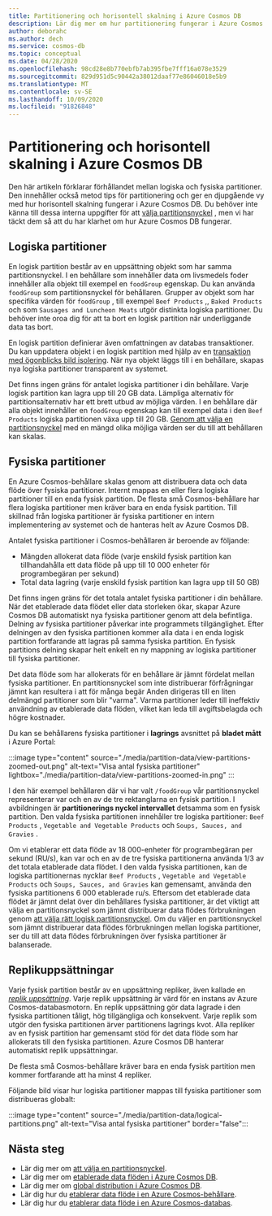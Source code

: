 ```yaml
---
title: Partitionering och horisontell skalning i Azure Cosmos DB
description: Lär dig mer om hur partitionering fungerar i Azure Cosmos DB, hur du konfigurerar partitionering och partitionerings nycklar och hur du väljer rätt partitionsnyckel för ditt program.
author: deborahc
ms.author: dech
ms.service: cosmos-db
ms.topic: conceptual
ms.date: 04/28/2020
ms.openlocfilehash: 98cd28e8b770ebfb7ab395fbe7fff16a078e3529
ms.sourcegitcommit: 829d951d5c90442a38012daaf77e86046018e5b9
ms.translationtype: MT
ms.contentlocale: sv-SE
ms.lasthandoff: 10/09/2020
ms.locfileid: "91826848"
---
```

# <a name="partitioning-and-horizontal-scaling-in-azure-cosmos-db"></a>Partitionering och horisontell skalning i Azure Cosmos DB

Den här artikeln förklarar förhållandet mellan logiska och fysiska partitioner. Den innehåller också metod tips för partitionering och ger en djupgående vy med hur horisontell skalning fungerar i Azure Cosmos DB. Du behöver inte känna till dessa interna uppgifter för att [välja partitionsnyckel](partitioning-overview.md#choose-partitionkey) , men vi har täckt dem så att du har klarhet om hur Azure Cosmos DB fungerar.

## <a name="logical-partitions"></a>Logiska partitioner

En logisk partition består av en uppsättning objekt som har samma partitionsnyckel. I en behållare som innehåller data om livsmedels foder innehåller alla objekt till exempel en `foodGroup` egenskap. Du kan använda `foodGroup` som partitionsnyckel för behållaren. Grupper av objekt som har specifika värden för `foodGroup` , till exempel `Beef Products` ,, `Baked Products` och som `Sausages and Luncheon Meats` utgör distinkta logiska partitioner. Du behöver inte oroa dig för att ta bort en logisk partition när underliggande data tas bort.

En logisk partition definierar även omfattningen av databas transaktioner. Du kan uppdatera objekt i en logisk partition med hjälp av en [transaktion med ögonblicks bild isolering](database-transactions-optimistic-concurrency.md). När nya objekt läggs till i en behållare, skapas nya logiska partitioner transparent av systemet.

Det finns ingen gräns för antalet logiska partitioner i din behållare. Varje logisk partition kan lagra upp till 20 GB data. Lämpliga alternativ för partitionsalternativ har ett brett utbud av möjliga värden. I en behållare där alla objekt innehåller en `foodGroup` egenskap kan till exempel data i den `Beef Products` logiska partitionen växa upp till 20 GB. [Genom att välja en partitionsnyckel](partitioning-overview.md#choose-partitionkey) med en mängd olika möjliga värden ser du till att behållaren kan skalas.

## <a name="physical-partitions"></a>Fysiska partitioner

En Azure Cosmos-behållare skalas genom att distribuera data och data flöde över fysiska partitioner. Internt mappas en eller flera logiska partitioner till en enda fysisk partition. De flesta små Cosmos-behållare har flera logiska partitioner men kräver bara en enda fysisk partition. Till skillnad från logiska partitioner är fysiska partitioner en intern implementering av systemet och de hanteras helt av Azure Cosmos DB.

Antalet fysiska partitioner i Cosmos-behållaren är beroende av följande:

- Mängden allokerat data flöde (varje enskild fysisk partition kan tillhandahålla ett data flöde på upp till 10 000 enheter för programbegäran per sekund)
- Total data lagring (varje enskild fysisk partition kan lagra upp till 50 GB)

Det finns ingen gräns för det totala antalet fysiska partitioner i din behållare. När det etablerade data flödet eller data storleken ökar, skapar Azure Cosmos DB automatiskt nya fysiska partitioner genom att dela befintliga. Delning av fysiska partitioner påverkar inte programmets tillgänglighet. Efter delningen av den fysiska partitionen kommer alla data i en enda logisk partition fortfarande att lagras på samma fysiska partition. En fysisk partitions delning skapar helt enkelt en ny mappning av logiska partitioner till fysiska partitioner.

Det data flöde som har allokerats för en behållare är jämnt fördelat mellan fysiska partitioner. En partitionsnyckel som inte distribuerar förfrågningar jämnt kan resultera i att för många begär Anden dirigeras till en liten delmängd partitioner som blir "varma". Varma partitioner leder till ineffektiv användning av etablerade data flöden, vilket kan leda till avgiftsbelagda och högre kostnader.

Du kan se behållarens fysiska partitioner i **lagrings** avsnittet på **bladet mått** i Azure Portal:

:::image type="content" source="./media/partition-data/view-partitions-zoomed-out.png" alt-text="Visa antal fysiska partitioner" lightbox="./media/partition-data/view-partitions-zoomed-in.png" ::: 

I den här exempel behållaren där vi har valt `/foodGroup` vår partitionsnyckel representerar var och en av de tre rektanglarna en fysisk partition. I avbildningen är **partitionerings nyckel intervallet** detsamma som en fysisk partition. Den valda fysiska partitionen innehåller tre logiska partitioner: `Beef Products` , `Vegetable and Vegetable Products` och `Soups, Sauces, and Gravies` .

Om vi etablerar ett data flöde av 18 000-enheter för programbegäran per sekund (RU/s), kan var och en av de tre fysiska partitionerna använda 1/3 av det totala etablerade data flödet. I den valda fysiska partitionen, kan de logiska partitionernas nycklar `Beef Products` , `Vegetable and Vegetable Products` och `Soups, Sauces, and Gravies` kan gemensamt, använda den fysiska partitionens 6 000 etablerade ru/s. Eftersom det etablerade data flödet är jämnt delat över din behållares fysiska partitioner, är det viktigt att välja en partitionsnyckel som jämnt distribuerar data flödes förbrukningen genom [att välja rätt logisk partitionsnyckel](partitioning-overview.md#choose-partitionkey). Om du väljer en partitionsnyckel som jämnt distribuerar data flödes förbrukningen mellan logiska partitioner, ser du till att data flödes förbrukningen över fysiska partitioner är balanserade.

## <a name="replica-sets"></a>Replikuppsättningar

Varje fysisk partition består av en uppsättning repliker, även kallade en [*replik uppsättning*](global-dist-under-the-hood.md). Varje replik uppsättning är värd för en instans av Azure Cosmos-databasmotorn. En replik uppsättning gör data lagrade i den fysiska partitionen tåligt, hög tillgängliga och konsekvent. Varje replik som utgör den fysiska partitionen ärver partitionens lagrings kvot. Alla repliker av en fysisk partition har gemensamt stöd för det data flöde som har allokerats till den fysiska partitionen. Azure Cosmos DB hanterar automatiskt replik uppsättningar.

De flesta små Cosmos-behållare kräver bara en enda fysisk partition men kommer fortfarande att ha minst 4 repliker.

Följande bild visar hur logiska partitioner mappas till fysiska partitioner som distribueras globalt:

:::image type="content" source="./media/partition-data/logical-partitions.png" alt-text="Visa antal fysiska partitioner" border="false":::

## <a name="next-steps"></a>Nästa steg

* Lär dig mer om [att välja en partitionsnyckel](partitioning-overview.md#choose-partitionkey).
* Lär dig mer om [etablerade data flöden i Azure Cosmos DB](request-units.md).
* Lär dig mer om [global distribution i Azure Cosmos DB](distribute-data-globally.md).
* Lär dig hur du [etablerar data flöde i en Azure Cosmos-behållare](how-to-provision-container-throughput.md).
* Lär dig hur du [etablerar data flöde i en Azure Cosmos-databas](how-to-provision-database-throughput.md).
